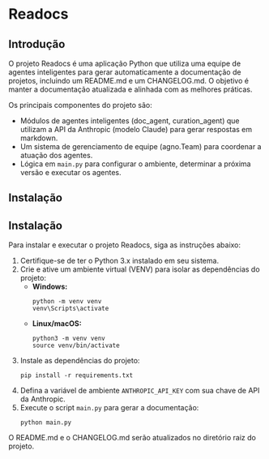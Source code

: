 # Readocs

## Introdução
O projeto Readocs é uma aplicação Python que utiliza uma equipe de agentes inteligentes para gerar automaticamente a documentação de projetos, incluindo um README.md e um CHANGELOG.md. O objetivo é manter a documentação atualizada e alinhada com as melhores práticas.

Os principais componentes do projeto são:

- Módulos de agentes inteligentes (doc_agent, curation_agent) que utilizam a API da Anthropic (modelo Claude) para gerar respostas em markdown.
- Um sistema de gerenciamento de equipe (agno.Team) para coordenar a atuação dos agentes.
- Lógica em `main.py` para configurar o ambiente, determinar a próxima versão e executar os agentes.

## Instalação
## Instalação

Para instalar e executar o projeto Readocs, siga as instruções abaixo:

1. Certifique-se de ter o Python 3.x instalado em seu sistema.
2. Crie e ative um ambiente virtual (VENV) para isolar as dependências do projeto:
   - **Windows:**
     ```
     python -m venv venv
     venv\Scripts\activate
     ```
   - **Linux/macOS:**
     ```
     python3 -m venv venv
     source venv/bin/activate
     ```
3. Instale as dependências do projeto:
   ```
   pip install -r requirements.txt
   ```
4. Defina a variável de ambiente `ANTHROPIC_API_KEY` com sua chave de API da Anthropic.
5. Execute o script `main.py` para gerar a documentação:
   ```
   python main.py
   ```

O README.md e o CHANGELOG.md serão atualizados no diretório raiz do projeto.
